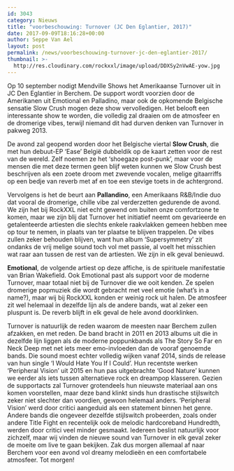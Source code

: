 ```yaml
---
id: 3043
category: Nieuws
title: "voorbeschouwing: Turnover (JC Den Eglantier, 2017)"
date: 2017-09-09T18:16:28+00:00
author: Seppe Van Ael
layout: post
permalink: /news/voorbeschouwing-turnover-jc-den-eglantier-2017/
thumbnail: >-
  http://res.cloudinary.com/rockxxl/image/upload/DDXSy2nVwAE-yow.jpg
---
```

Op 10 september nodigt Mendville Shows het Amerikaanse Turnover uit in JC Den Eglantier in Berchem. De support wordt voorzien door de Amerikanen uit Emotional en Palladino, maar ook de opkomende Belgische sensatie Slow Crush mogen deze show vervolledigen. Het belooft een interessante show te worden, die volledig zal draaien om de atmosfeer en de dromerige vibes, terwijl niemand dit had durven denken van Turnover in pakweg 2013.

De avond zal geopend worden door het Belgische viertal **Slow Crush**, die met hun debuut-EP ‘Ease’ België dubbeldik op de kaart zetten voor de rest van de wereld. Zelf noemen ze het ‘shoegaze post-punk’, maar voor de mensen die met deze termen geen blijf weten kunnen we Slow Crush best beschrijven als een zoete droom met zwevende vocalen, melige gitaarriffs op een bedje van reverb met af en toe een stevige toets in de achtergrond.



Vervolgens is het de beurt aan **Pallandino**, een Amerikaans R&B/Indie duo dat vooral de dromerige, chille vibe zal verderzetten gedurende de avond. We zijn het bij RockXXL niet echt gewend om buiten onze comfortzone te komen, maar we zijn blij dat Turnover het initiatief neemt om gevarieerde en getalenteerde artiesten die slechts enkele raakvlakken gemeen hebben mee op tour te nemen, in plaats van ter plaatse te blijven trappelen. De vibes zullen zeker behouden blijven, want hun album ‘Supersymmetry’ zit ondanks de vrij melige sound toch vol met passie, al voelt het misschien wat raar aan tussen de rest van de artiesten. We zijn in elk geval benieuwd.



**Emotional**, de volgende artiest op deze affiche, is de spirituele manifestatie van Brian Wakefield. Ook Emotional past als support voor de moderne Turnover, maar totaal niet bij de Turnover die we ooit kenden. Ze spelen dromerige popmuziek die wordt gebracht met veel emotie (what’s in a name?), maar wij bij RockXXL konden er weinig rock uit halen. De atmosfeer zit wel helemaal in dezelfde lijn als de andere bands, wat al zeker een pluspunt is. De reverb blijft in elk geval de hele avond doorklinken.



Turnover is natuurlijk de reden waarom de meesten naar Berchem zullen afzakken, en met reden. De band bracht in 2011 en 2013 albums uit die in dezelfde lijn liggen als de moderne poppunkbands als The Story So Far en Neck Deep met net iets meer emo-invloeden dan de vooraf genoemde bands. Die sound moest echter volledig wijken vanaf 2014, sinds de release van hun single ‘I Would Hate You If I Could’. Hun recentste werken ‘Peripheral Vision’ uit 2015 en hun pas uitgebrachte ‘Good Nature’ kunnen we eerder als iets tussen alternatieve rock en dreampop klasseren. Gezien de supportacts zal Turnover grotendeels hun nieuwste materiaal aan ons komen voorstellen, maar deze band klinkt sinds hun drastische stijlswitch zeker niet slechter dan voordien, gewoon helemaal anders. ‘Peripheral Vision’ werd door critici aangeduid als een statement binnen het genre. Andere bands die ongeveer dezelfde stijlswitch probeerden, zoals onder andere Title Fight en recentelijk ook de melodic hardcoreband Hundredth, werden door critici veel minder gesmaakt. Iedereen beslist natuurlijk voor zichzelf, maar wij vinden de nieuwe sound van Turnover in elk geval zeker de moeite om live te gaan bekijken. Zak dus morgen allemaal af naar Berchem voor een avond vol dreamy melodieën en een comfortabele atmosfeer. Tot morgen!